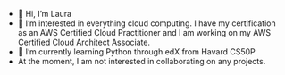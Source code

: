 - 👋 Hi, I’m Laura
- 👀 I’m interested in everything cloud computing.  I have my certification as an AWS Certified Cloud Practitioner and I am working on my AWS Certified Cloud Architect Associate.
- 🌱 I’m currently learning Python through edX from Havard CS50P
- At the moment, I am not interested in collaborating on any projects.
<!--- - 💞️ I’m looking to collaborate on ...
- 📫 How to reach me ...
--->

<!---
lkelle002/lkelle002 is a ✨ special ✨ repository because its `README.md` (this file) appears on your GitHub profile.
You can click the Preview link to take a look at your changes.
--->
